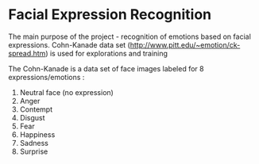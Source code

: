 Facial Expression Recognition
=============================

The main purpose of the project - recognition of emotions based on facial expressions. Cohn-Kanade data set 
(http://www.pitt.edu/~emotion/ck-spread.htm) is used for explorations and training

The Cohn-Kanade is a data set of face images labeled for 8 expressions/emotions :
1. Neutral face (no expression)
2. Anger
3. Contempt
4. Disgust
5. Fear
6. Happiness
7. Sadness
8. Surprise
